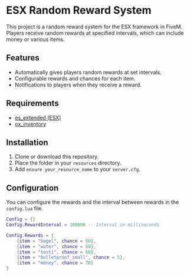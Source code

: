 # ESX Random Reward System

This project is a random reward system for the ESX framework in FiveM. Players receive random rewards at specified intervals, which can include money or various items.

## Features

- Automatically gives players random rewards at set intervals.
- Configurable rewards and chances for each item.
- Notifications to players when they receive a reward.

## Requirements

- [es_extended (ESX)](https://github.com/esx-framework/es_extended)
- [ox_inventory](https://github.com/overextended/ox_inventory)

## Installation

1. Clone or download this repository.
2. Place the folder in your `resources` directory.
3. Add `ensure your_resource_name` to your `server.cfg`.

## Configuration

You can configure the rewards and the interval between rewards in the `config.lua` file.

```lua
Config = {}
Config.RewardInterval = 100000 -- Interval in milliseconds

Config.Rewards = {
    {item = "bagel", chance = 60},
    {item = "water", chance = 60},
    {item = "tosti", chance = 60},
    {item = "bulletproof_small", chance = 5},
    {item = "money", chance = 70}
}
